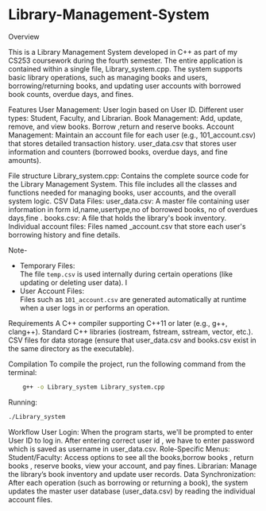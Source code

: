 # Library-Management-System
Overview

This is a Library Management System developed in C++ as part of my CS253 coursework during the fourth semester. The entire application is contained within a single file, Library_system.cpp. The system supports basic library operations, such as managing books and users, borrowing/returning books, and updating user accounts with borrowed book counts, overdue days, and fines.

Features
User Management:
    User login based on User ID.
    Different user types: Student, Faculty, and Librarian.
Book Management:
    Add, update, remove, and view books.
    Borrow ,return and reserve books.
Account Management:
    Maintain an account file for each user (e.g., 101_account.csv) that stores detailed transaction history.
    user_data.csv that stores user information and counters (borrowed books, overdue days, and fine amounts).

File structure
Library_system.cpp:
    Contains the complete source code for the Library Management System. This file includes all the classes and functions needed for managing books, user accounts, and the overall system logic.
CSV Data Files:
    user_data.csv: A master file containing user information in form id,name,usertype,no of borrowed books, no of overdues days,fine .
    books.csv: A file that holds the library's book inventory.
    Individual account files: Files named <UserID>_account.csv that store each user's borrowing history and fine details.

Note-
- Temporary Files:  
  The file `temp.csv` is used internally during certain operations (like updating or deleting user data). I
- User Account Files:  
  Files such as `101_account.csv` are generated automatically at runtime when a user logs in or performs an operation.

Requirements
A C++ compiler supporting C++11 or later (e.g., g++, clang++).
Standard C++ libraries (iostream, fstream, sstream, vector, etc.).
CSV files for data storage (ensure that user_data.csv and books.csv exist in the same directory as the executable).

Compilation
To compile the project, run the following command from the terminal:
```sh
    g++ -o Library_system Library_system.cpp
```
Running:
   ```sh
 ./Library_system
```


Workflow
User Login:
    When the program starts, we'll be prompted to enter User ID to log in. After entering correct user id , we have to enter password which is saved as username in user_data.csv.
Role-Specific Menus:
    Student/Faculty:
    Access options to see all the books,borrow books , return books , reserve books, view your account, and pay fines.
    Librarian:
    Manage the library’s book inventory and update user records.
Data Synchronization:
    After each operation (such as borrowing or returning a book), the system updates the master user database (user_data.csv) by reading the individual account files.
